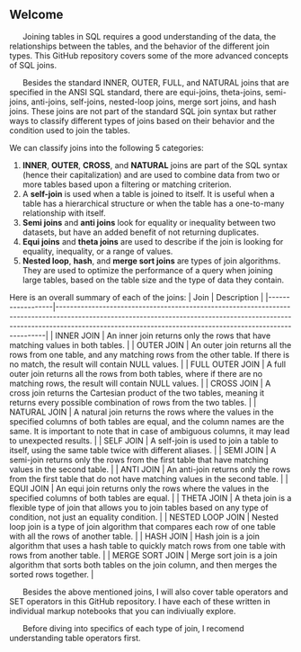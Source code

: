 
## Welcome

&nbsp;&nbsp;&nbsp;&nbsp;&nbsp;&nbsp;Joining tables in SQL requires a good understanding of the data, the relationships between the tables, and the behavior of the different join types.  This GitHub repository covers some of the more advanced concepts of SQL joins.
     
&nbsp;&nbsp;&nbsp;&nbsp;&nbsp;&nbsp;Besides the standard INNER, OUTER, FULL, and NATURAL joins that are specified in the ANSI SQL standard, there are equi-joins, theta-joins, semi-joins, anti-joins, self-joins, nested-loop joins, merge sort joins, and hash joins.  These joins are not part of the standard SQL join syntax but rather ways to classify different types of joins based on their behavior and the condition used to join the tables.  

We can classify joins into the following 5 categories:
1.	**INNER**, **OUTER**, **CROSS**, and **NATURAL** joins are part of the SQL syntax (hence their capitalization) and are used to combine data from two or more tables based upon a filtering or matching criterion.
2.	A **self-join** is used when a table is joined to itself. It is useful when a table has a hierarchical structure or when the table has a one-to-many relationship with itself.
3.	**Semi joins** and **anti joins** look for equality or inequality between two datasets, but have an added benefit of not returning duplicates.
4.	**Equi joins** and **theta joins** are used to describe if the join is looking for equality, inequality, or a range of values. 
5.	**Nested loop**, **hash**, and **merge sort joins** are types of join algorithms. They are used to optimize the performance of a query when joining large tables, based on the table size and the type of data they contain.

Here is an overall summary of each of the joins:
|       Join       |                                                                                                              Description                                                                                                              |
|------------------|---------------------------------------------------------------------------------------------------------------------------------------------------------------------------------------------------------------------------------------|
| INNER JOIN       |  An inner join returns only the rows that have matching values in both tables.                                                                                                                                                        |
| OUTER JOIN       |  An outer join returns all the rows from one table, and any matching rows from the other table. If there is no match, the result will contain NULL values.                                                                            |
| FULL OUTER JOIN  |  A full outer join returns all the rows from both tables, where if there are no matching rows, the result will contain NULL values.                                                                                                   |
| CROSS JOIN       |  A cross join returns the Cartesian product of the two tables, meaning it returns every possible combination of rows from the two tables.                                                                                          |
| NATURAL JOIN     |  A natural join returns the rows where the values in the specified columns of both tables are equal, and the column names are the same. It is important to note that in case of ambiguous columns, it may lead to unexpected results. |
| SELF JOIN        |  A self-join is used to join a table to itself, using the same table twice with different aliases.                                                                                                                                    |
| SEMI JOIN        |  A semi-join returns only the rows from the first table that have matching values in the second table.                                                                                                                                |
| ANTI JOIN        |  An anti-join returns only the rows from the first table that do not have matching values in the second table.                                                                                                                        |
| EQUI JOIN        |  An equi join returns only the rows where the values in the specified columns of both tables are equal.                                                                                                                               |
| THETA JOIN       |     A theta join is a flexible type of join that allows you to join tables based on any type of condition, not just an equality condition.                                                                                            |
| NESTED LOOP JOIN |  Nested loop join is a type of join algorithm that compares each row of one table with all the rows of another table.                                                                                                                 |
| HASH JOIN        |  Hash join is a join algorithm that uses a hash table to quickly match rows from one table with rows from another table.                                                                                                              |
| MERGE SORT JOIN  |  Merge sort join is a join algorithm that sorts both tables on the join column, and then merges the sorted rows together.                                                                                                             |

&nbsp;&nbsp;&nbsp;&nbsp;&nbsp;&nbsp;Besides the above mentioned joins, I will also cover table operators and SET operators in this GitHub repository.  I have each of these written in individual markup notebooks that you can indiviually explore.

&nbsp;&nbsp;&nbsp;&nbsp;&nbsp;&nbsp;Before diving into specifics of each type of join, I recomend understanding table operators first.
